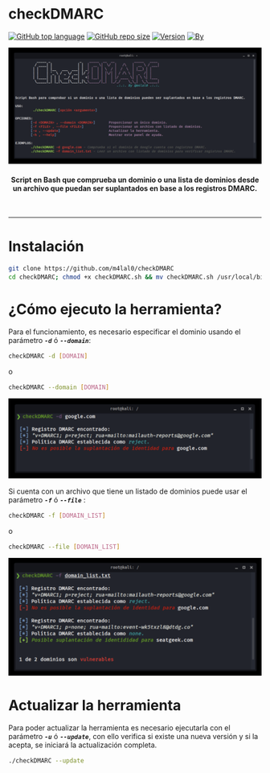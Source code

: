 # checkDMARC

[![GitHub top language](https://img.shields.io/github/languages/top/m4lal0/checkDMARC?logo=gnu-bash&style=for-the-badge)](#)
[![GitHub repo size](https://img.shields.io/github/repo-size/m4lal0/checkDMARC?logo=webpack&style=for-the-badge)](#)
[![Version](https://img.shields.io/badge/Version-1.0.1-blue?style=for-the-badge)](#)
[![By](https://img.shields.io/badge/By-m4lal0-green?style=for-the-badge&logo=github)](#)

![checkDMARC-Help-Panel](./images/Help-Panel.png)

<h4 align="center">Script en Bash que comprueba un dominio o una lista de dominios desde un archivo que puedan ser suplantados en base a los registros DMARC.</h4><br>

---

# Instalación

```bash
git clone https://github.com/m4lal0/checkDMARC
cd checkDMARC; chmod +x checkDMARC.sh && mv checkDMARC.sh /usr/local/bin/checkDMARC
```

# ¿Cómo ejecuto la herramienta?

Para el funcionamiento, es necesario especificar el dominio usando el parámetro ***`-d`*** ó ***`--domain`***:

```bash
checkDMARC -d [DOMAIN]
```
o
```bash
checkDMARC --domain [DOMAIN]
```

![checkDMARC-Domain](./images/Check-Domain.png)

Si cuenta con un archivo que tiene un listado de dominios puede usar el parámetro ***`-f`*** ó ***`--file`*** :

```bash
checkDMARC -f [DOMAIN_LIST]
```
o
```bash
checkDMARC --file [DOMAIN_LIST]
```

![checkDMARC-Domain-List](./images/Check-Domain-List.png)

# Actualizar la herramienta

Para poder actualizar la herramienta es necesario ejecutarla con el parámetro ***`-u`*** ó ***`--update`***, con ello verifica si existe una nueva versión y si la acepta, se iniciará la actualización completa.

```bash
./checkDMARC --update
```
